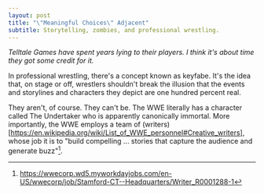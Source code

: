 ```yaml
---
layout: post
title: "\"Meaningful Choices\" Adjacent"
subtitle: Storytelling, zombies, and professional wrestling.
---
```


_Telltale Games have spent years lying to their players. I think it's about time they got some credit for it._

In professional wrestling, there's a concept known as keyfabe. It's the idea that, on stage or off, wrestlers shouldn't break the illusion that the events and storylines and characters they depict are one hundred percent real. 

They aren't, of course. They can't be. The WWE literally has a character called The Undertaker who is apparently canonically immortal. More importantly, the WWE employs a team of (writers)[https://en.wikipedia.org/wiki/List_of_WWE_personnel#Creative_writers], whose job it is to "build compelling ... stories that capture the audience and generate buzz"[^1].

[^1]: https://wwecorp.wd5.myworkdayjobs.com/en-US/wwecorp/job/Stamford-CT--Headquarters/Writer_R0001288-1
